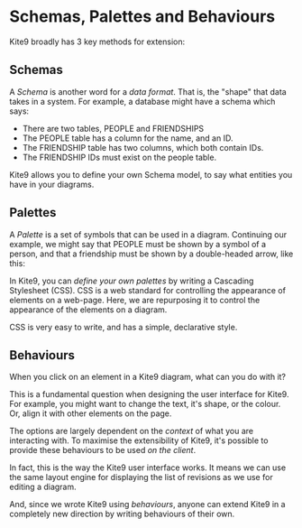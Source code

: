 # Schemas, Palettes and Behaviours

Kite9 broadly has 3 key methods for extension:

## Schemas

A *Schema* is another word for a *data format*.  That is, the "shape" that data takes in a system.  For example, a database might have a schema which says:
 - There are two tables, PEOPLE and FRIENDSHIPS
 - The PEOPLE table has a column for the name, and an ID.
 - The FRIENDSHIP table has two columns, which both contain IDs.
 - The FRIENDSHIP IDs must exist on the people table.
 
Kite9 allows you to define your own Schema model, to say what entities you have in your diagrams. 

## Palettes

A *Palette* is a set of symbols that can be used in a diagram.  Continuing our example, we might say that PEOPLE must be shown by a symbol of a person, and that a friendship must be shown by a double-headed arrow, like this:


In Kite9, you can *define your own palettes* by writing a Cascading Stylesheet (CSS).   CSS is a web standard for controlling the appearance of elements on a web-page.  Here, we are repurposing it to control the appearance of the elements on a diagram.   

CSS is very easy to write, and has a simple, declarative style.  

## Behaviours

When you click on an element in a Kite9 diagram, what can you do with it?  

This is a fundamental question when designing the user interface for Kite9.  For example, you might want to 
change the text, it's shape, or the colour.   Or, align it with other elements on the page.

The options are largely dependent on the *context* of what you are interacting with.  To maximise the extensibility of Kite9, it's possible to provide these behaviours to be used *on the client*.  

In fact, this is the way the Kite9 user interface works.   It means we can use the same layout engine for displaying the list of revisions as we use for editing a diagram. 

And, since we wrote Kite9 using *behaviours*, anyone can extend Kite9 in a completely new direction by writing behaviours of their own. 
 
